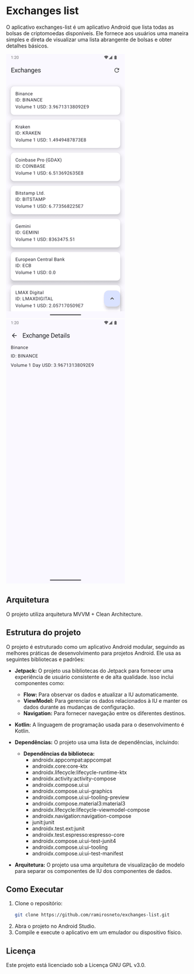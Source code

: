 # Exchanges list

O aplicativo exchanges-list é um aplicativo Android que lista todas as bolsas de criptomoedas
disponíveis. Ele fornece aos usuários uma maneira simples e direta de visualizar uma lista
abrangente de bolsas e obter detalhes básicos.

![app_home.png](readme-imgs/app_home.png)
![app_details.png](readme-imgs/app_details.png)

## Arquitetura

O projeto utiliza arquitetura MVVM + Clean Architecture.

## Estrutura do projeto

O projeto é estruturado como um aplicativo Android modular, seguindo as melhores práticas de
desenvolvimento para projetos Android. Ele usa as seguintes bibliotecas e padrões:

- **Jetpack:** O projeto usa bibliotecas do Jetpack para fornecer uma experiência de usuário
  consistente e de alta qualidade. Isso inclui componentes como:
    - **Flow:** Para observar os dados e atualizar a IU automaticamente.
    - **ViewModel:** Para gerenciar os dados relacionados à IU e manter os dados durante as mudanças
      de configuração.
    - **Navigation:** Para fornecer navegação entre os diferentes destinos.
- **Kotlin:** A linguagem de programação usada para o desenvolvimento é Kotlin.
- **Dependências:** O projeto usa uma lista de dependências, incluindo:

    - **Dependências da biblioteca:**
        - androidx.appcompat:appcompat
        - androidx.core:core-ktx
        - androidx.lifecycle:lifecycle-runtime-ktx
        - androidx.activity:activity-compose
        - androidx.compose.ui:ui
        - androidx.compose.ui:ui-graphics
        - androidx.compose.ui:ui-tooling-preview
        - androidx.compose.material3:material3
        - androidx.lifecycle:lifecycle-viewmodel-compose
        - androidx.navigation:navigation-compose
        - junit:junit
        - androidx.test.ext:junit
        - androidx.test.espresso:espresso-core
        - androidx.compose.ui:ui-test-junit4
        - androidx.compose.ui:ui-tooling
        - androidx.compose.ui:ui-test-manifest
- **Arquitetura:** O projeto usa uma arquitetura de visualização de modelo para separar os
  componentes de IU dos componentes de dados.

## Como Executar

1. Clone o repositório:
    ```sh
    git clone https://github.com/ramirosneto/exchanges-list.git
    ```
2. Abra o projeto no Android Studio.
3. Compile e execute o aplicativo em um emulador ou dispositivo físico.

## Licença

Este projeto está licenciado sob a Licença GNU GPL v3.0.